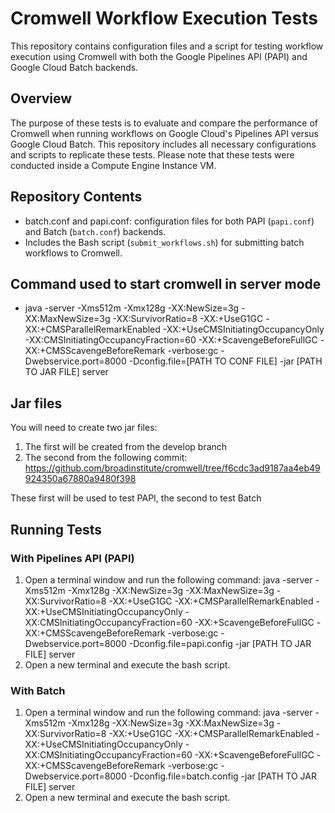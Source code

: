 # Cromwell Workflow Execution Tests

This repository contains configuration files and a script for testing workflow execution using Cromwell with both the Google Pipelines API (PAPI) and Google Cloud Batch backends.

## Overview

The purpose of these tests is to evaluate and compare the performance of Cromwell when running workflows on Google Cloud's Pipelines API versus Google Cloud Batch. This repository includes all necessary configurations and scripts to replicate these tests. Please note that these tests were conducted inside a Compute Engine Instance VM.

## Repository Contents
- batch.conf and papi.conf: configuration files for both PAPI (`papi.conf`) and Batch (`batch.conf`) backends.
- Includes the Bash script (`submit_workflows.sh`) for submitting batch workflows to Cromwell.

## Command used to start cromwell in server mode
- java -server -Xms512m -Xmx128g -XX:NewSize=3g -XX:MaxNewSize=3g -XX:SurvivorRatio=8 -XX:+UseG1GC -XX:+CMSParallelRemarkEnabled -XX:+UseCMSInitiatingOccupancyOnly -XX:CMSInitiatingOccupancyFraction=60 -XX:+ScavengeBeforeFullGC -XX:+CMSScavengeBeforeRemark -verbose:gc -Dwebservice.port=8000 -Dconfig.file=[PATH TO CONF FILE] -jar [PATH TO JAR FILE] server

## Jar files

You will need to create two jar files:
1. The first will be created from the develop branch
2. The second from the following commit: https://github.com/broadinstitute/cromwell/tree/f6cdc3ad9187aa4eb49924350a67880a9480f398

These first will be used to test PAPI, the second to test Batch

## Running Tests

### With Pipelines API (PAPI)
1. Open a terminal window and run the following command:
   java -server -Xms512m -Xmx128g -XX:NewSize=3g -XX:MaxNewSize=3g -XX:SurvivorRatio=8 -XX:+UseG1GC -XX:+CMSParallelRemarkEnabled -XX:+UseCMSInitiatingOccupancyOnly -XX:CMSInitiatingOccupancyFraction=60 -XX:+ScavengeBeforeFullGC -XX:+CMSScavengeBeforeRemark -verbose:gc -Dwebservice.port=8000 -Dconfig.file=papi.config -jar [PATH TO JAR FILE] server
2. Open a new terminal and execute the bash script.

### With Batch
1. Open a terminal window and run the following command:
   java -server -Xms512m -Xmx128g -XX:NewSize=3g -XX:MaxNewSize=3g -XX:SurvivorRatio=8 -XX:+UseG1GC -XX:+CMSParallelRemarkEnabled -XX:+UseCMSInitiatingOccupancyOnly -XX:CMSInitiatingOccupancyFraction=60 -XX:+ScavengeBeforeFullGC -XX:+CMSScavengeBeforeRemark -verbose:gc -Dwebservice.port=8000 -Dconfig.file=batch.config -jar [PATH TO JAR FILE] server
2. Open a new terminal and execute the bash script.
